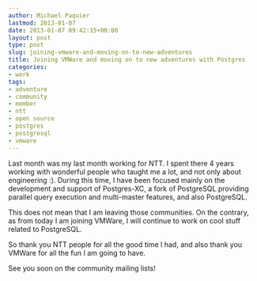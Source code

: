 ```yaml
---
author: Michael Paquier
lastmod: 2013-01-07
date: 2013-01-07 09:42:15+00:00
layout: post
type: post
slug: joining-vmware-and-moving-on-to-new-adventures
title: Joining VMWare and moving on to new adventures with Postgres
categories:
- work
tags:
- adventure
- community
- member
- ntt
- open source
- postgres
- postgresql
- vmware
---
```


Last month was my last month working for NTT. I spent there 4 years working with wonderful people who taught me a lot, and not only about engineering :). During this time, I have been focused mainly on the development and support of Postgres-XC, a fork of PostgreSQL providing parallel query execution and multi-master features, and also PostgreSQL.

This does not mean that I am leaving those communities. On the contrary, as from today I am joining VMWare, I will continue to work on cool stuff related to PostgreSQL.

So thank you NTT people for all the good time I had, and also thank you VMWare for all the fun I am going to have.

See you soon on the community mailing lists!
